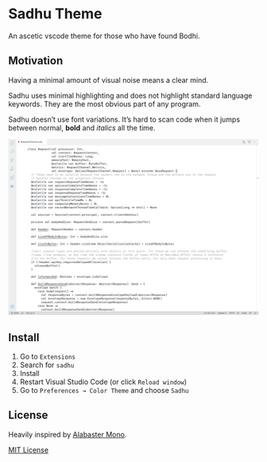 # Sadhu Theme

An ascetic vscode theme for those who have found Bodhi.

## Motivation

Having a minimal amount of visual noise means a clear mind.

Sadhu uses minimal highlighting and does not highlight standard language keywords. They are the most obvious part of any program.

Sadhu doesn’t use font variations. It’s hard to scan code when it jumps between normal, **bold** and *italics* all the time.

![Screenshot](https://raw.githubusercontent.com/bosiakov/vscode-theme-sadhu/main/screenshot.png)

## Install

1. Go to `Extensions`
2. Search for `sadhu`
3. Install
4. Restart Visual Studio Code (or click `Reload window`)
5. Go to `Preferences → Color Theme` and choose `Sadhu`

## License

Heavily inspired by [Alabaster Mono](https://github.com/tonsky/sublime-scheme-alabaster/blob/master/Alabaster%20Mono.sublime-color-scheme).

[MIT License](https://github.com/bosiakov/vscode-theme-sadhu/blob/main/LICENSE)